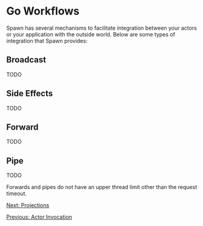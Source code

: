 # Go Workflows

Spawn has several mechanisms to facilitate integration between your actors or your application with the outside world. Below are some types of integration that Spawn provides:

## Broadcast

TODO

## Side Effects

TODO

## Forward

TODO

## Pipe

TODO

Forwards and pipes do not have an upper thread limit other than the request timeout.

[Next: Projections](projections.md)

[Previous: Actor Invocation](actor_invocation.md)